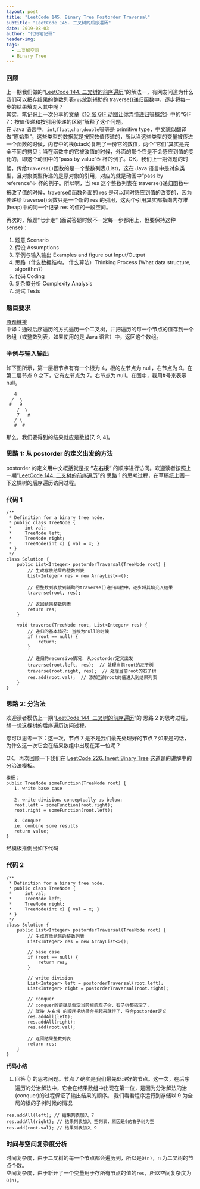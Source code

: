 ```yaml
---
layout: post
title: "LeetCode 145. Binary Tree Postorder Traversal"
subtitle: "LeetCode 145. 二叉树的后序遍历"
date: 2019-08-03
author: "代码笔记哥"
header-img:
tags:
  - 二叉解空间
  - Binary Tree
---
```


### 回顾

上一期我们做的“[LeetCode 144. 二叉树的前序遍历](https://mp.weixin.qq.com/s?__biz=MzUyODY0MTM4Mg==&mid=2247483853&idx=1&sn=34ae76652ce2c02f16d441ee38ffa530&chksm=fa6c7dc4cd1bf4d203052e64f1326698e408d4a3e392e052f96e6f38abac92c9602f5ec2d524&token=1681623248&lang=zh_CN#rd)”的解法一，有网友问道为什么我们可以把存结果的整数列表`res`放到辅助的 traverse()递归函数中，逐步将每一步的结果填充入其中呢？  
其实，笔记哥上一次分享的文章《[10 张 GIF 动图让你弄懂递归等概念](https://mp.weixin.qq.com/s?__biz=MzUyODY0MTM4Mg==&mid=2247483857&idx=1&sn=0644253d3a5fcb3f08726b099d01bf09&chksm=fa6c7dd8cd1bf4ceb063c2c182a9599349b250f2f4920d02582ee983706d2d071503867ea5a8&token=1681623248&lang=zh_CN#rd)》中的“GIF 7：按值传递和按引用传递的区别”解释了这个问题。  
在 Java 语言中，`int`,`float`,`char`,`double`等等是 primitive type，中文貌似翻译做“原始型”，这些类型的数据就是按照数值传递的，所以当这些类型的变量被传进一个函数的时候，内存中的栈(stack)复制了一份它的数值，两个“它们”其实是完全不同的拷贝；当在函数中的它被改值的时候，外面的那个它是不会感应到值的变化的，即这个动图中的“pass by value”☕️ 杯的例子。OK，我们上一期做题的时候，传给`traverse()`函数的是一个整数列表(List<Integer>)，这在 Java 语言中是对象类型，且对象类型传递的是原对象的引用，对应的就是动图中“pass by reference”☕️ 杯的例子。所以啊，当 res 这个整数列表在 traverse()递归函数中被改了值的时候，traverse()函数外面的 res 是可以同时感应到值的改变的，因为传递给 traverse()函数只是一个新的 res 的引用，这两个引用其实都指向内存堆(heap)中的同一个记录 res 的值的一段空间。

再次的，解题“七步走” (面试答题时候不一定每一步都用上，但要保持这种 sense)：

1. 题意 Scenario
2. 假设 Assumptions
3. 举例与输入输出 Examples and figure out Input/Output
4. 思路（什么数据结构， 什么算法）Thinking Process (What data structure, algorithm?)
5. 代码 Coding
6. 复杂度分析 Complexity Analysis
7. 测试 Tests

### 题目要求

[原题链接](https://leetcode.com/problems/binary-tree-postorder-traversal/)  
中译：通过后序遍历的方式遍历一个二叉树，并把遍历的每一个节点的值存到一个数组（或整数列表，如果使用的是 Java 语言）中，返回这个数组。

### 举例与输入输出

如下图所示，第一层根节点有有一个根为 4，根的左节点为 null，右节点为 9。在第二层节点 9 之下，它有左节点为 7，右节点为 null。在图中，我用#号来表示 null。

```
   4
  /  \
 #   9
    /  \
    7   #
   / \
   #  #
```

那么，我们要得到的结果就应是数组[7, 9, 4]。

### 思路 1: 从 postorder 的定义出发的方法

postorder 的定义用中文概括就是按 **“左右根”** 的顺序进行访问。欢迎读者按照上一期“[LeetCode 144. 二叉树的前序遍历](https://mp.weixin.qq.com/s?__biz=MzUyODY0MTM4Mg==&mid=2247483853&idx=1&sn=34ae76652ce2c02f16d441ee38ffa530&chksm=fa6c7dc4cd1bf4d203052e64f1326698e408d4a3e392e052f96e6f38abac92c9602f5ec2d524&token=1681623248&lang=zh_CN#rd)”的 思路 1 的思考过程，在草稿纸上画一下这棵树的后序遍历访问过程。

### 代码 1

```
/**
 * Definition for a binary tree node.
 * public class TreeNode {
 *     int val;
 *     TreeNode left;
 *     TreeNode right;
 *     TreeNode(int x) { val = x; }
 * }
 */
class Solution {
    public List<Integer> postorderTraversal(TreeNode root) {
        // 生成存放结果的整数列表
        List<Integer> res = new ArrayList<>();

        // 把整数列表放到辅助的traverse()递归函数中，逐步将其填充入结果
        traverse(root, res);

        // 返回结果整数列表
        return res;
    }

    void traverse(TreeNode root, List<Integer> res) {
        // 递归的基本情况: 当根为null的时候
        if (root == null) {
            return;
        }

        // 递归的recursive情况: 从postorder定义出发
        traverse(root.left, res);  // 处理当前root的左子树
        traverse(root.right, res);  // 处理当前root的右子树
        res.add(root.val);  // 添加当前root的值进入到结果列表
    }
}
```

### 思路 2: 分治法

欢迎读者模仿上一期“[LeetCode 144. 二叉树的前序遍历](https://mp.weixin.qq.com/s?__biz=MzUyODY0MTM4Mg==&mid=2247483853&idx=1&sn=34ae76652ce2c02f16d441ee38ffa530&chksm=fa6c7dc4cd1bf4d203052e64f1326698e408d4a3e392e052f96e6f38abac92c9602f5ec2d524&token=1681623248&lang=zh_CN#rd)”的 思路 2 的思考过程，想一想这棵树的后序遍历访问过程。

您可以思考一下：这一次，节点 7 是不是我们最先处理好的节点？如果是的话，为什么这一次它会在结果数组中出现在第一位呢？

OK，再次回顾一下我们在 [LeetCode 226. Invert Binary Tree](../../../../2019/06/10/LC-226-invert-binary-tree/) 这道题的讲解中的分治法模板。

```
模板：
public TreeNode someFunction(TreeNode root) {
   1. write base case

   2. write division，conceptually as below:
   root.left = someFunction(root.right);
   root.right = someFunction(root.left);

   3. Conquer
   ie. combine some results
   return value;
}
```

经模板推倒出如下代码

### 代码 2

```
/**
 * Definition for a binary tree node.
 * public class TreeNode {
 *     int val;
 *     TreeNode left;
 *     TreeNode right;
 *     TreeNode(int x) { val = x; }
 * }
 */
class Solution {
    public List<Integer> postorderTraversal(TreeNode root) {
        // 生成存放结果的整数列表
        List<Integer> res = new ArrayList<>();

        // base case
        if (root == null) {
            return res;
        }

        // write division
        List<Integer> left = postorderTraversal(root.left);
        List<Integer> right = postorderTraversal(root.right);

        // conquer
        // conquer的前提是假定当前根的左子树、右子树都搞定了，
        // 就按 左右根 的顺序把结果合并起来就行了，符合postorder定义
        res.addAll(left);
        res.addAll(right);
        res.add(root.val);

        // 返回结果整数列表
        return res;
    }
}
```

**代码小结**

1. 回答 👆 的思考问题。节点 7 确实是我们最先处理好的节点。这一次，在后序遍历的分治解法中，它会在结果数组中出现在第一位，是因为分治解法的治(conquer)的过程保证了输出结果的顺序。
   我们看看程序运行到存储以 9 为全局的根的子树时候的情况

```
res.addAll(left); // 结果列表加入 7
res.addAll(right); // 结果列表加入 空列表，原因是9的右子树为空
res.add(root.val); // 结果列表加入 9
```

### 时间与空间复杂度分析

时间复杂度，由于二叉树的每一个节点都会遍历到，所以是`O(n)`，n 为二叉树的节点个数。  
空间复杂度，由于新开了一个变量用于存所有节点的值的`res`，所以空间复杂度为`O(n)`。
